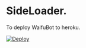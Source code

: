 # SideLoader.

To deploy WaifuBot to heroku.

[![Deploy](https://www.herokucdn.com/deploy/button.svg)](https://dashboard.heroku.com/new?template=https://github.com/fnixdev/SideLoad)
